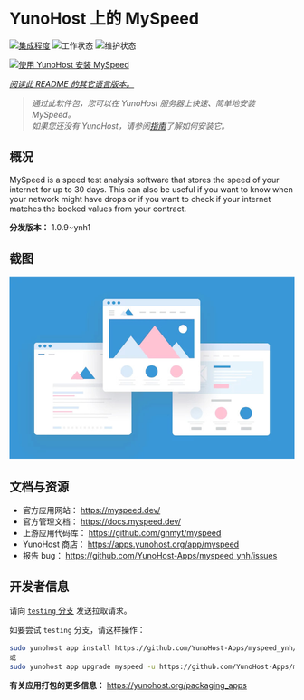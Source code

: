 <!--
注意：此 README 由 <https://github.com/YunoHost/apps/tree/master/tools/readme_generator> 自动生成
请勿手动编辑。
-->

# YunoHost 上的 MySpeed

[![集成程度](https://dash.yunohost.org/integration/myspeed.svg)](https://ci-apps.yunohost.org/ci/apps/myspeed/) ![工作状态](https://ci-apps.yunohost.org/ci/badges/myspeed.status.svg) ![维护状态](https://ci-apps.yunohost.org/ci/badges/myspeed.maintain.svg)

[![使用 YunoHost 安装 MySpeed](https://install-app.yunohost.org/install-with-yunohost.svg)](https://install-app.yunohost.org/?app=myspeed)

*[阅读此 README 的其它语言版本。](./ALL_README.md)*

> *通过此软件包，您可以在 YunoHost 服务器上快速、简单地安装 MySpeed。*  
> *如果您还没有 YunoHost，请参阅[指南](https://yunohost.org/install)了解如何安装它。*

## 概况

MySpeed is a speed test analysis software that stores the speed of your internet for up to 30 days. This can also be useful if you want to know when your network might have drops or if you want to check if your internet matches the booked values from your contract.



**分发版本：** 1.0.9~ynh1

## 截图

![MySpeed 的截图](./doc/screenshots/example.jpg)

## 文档与资源

- 官方应用网站： <https://myspeed.dev/>
- 官方管理文档： <https://docs.myspeed.dev/>
- 上游应用代码库： <https://github.com/gnmyt/myspeed>
- YunoHost 商店： <https://apps.yunohost.org/app/myspeed>
- 报告 bug： <https://github.com/YunoHost-Apps/myspeed_ynh/issues>

## 开发者信息

请向 [`testing` 分支](https://github.com/YunoHost-Apps/myspeed_ynh/tree/testing) 发送拉取请求。

如要尝试 `testing` 分支，请这样操作：

```bash
sudo yunohost app install https://github.com/YunoHost-Apps/myspeed_ynh/tree/testing --debug
或
sudo yunohost app upgrade myspeed -u https://github.com/YunoHost-Apps/myspeed_ynh/tree/testing --debug
```

**有关应用打包的更多信息：** <https://yunohost.org/packaging_apps>
